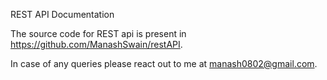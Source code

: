 REST API Documentation

The source code for REST api is present in https://github.com/ManashSwain/restAPI.

In case of any queries please react out to me at manash0802@gmail.com.
